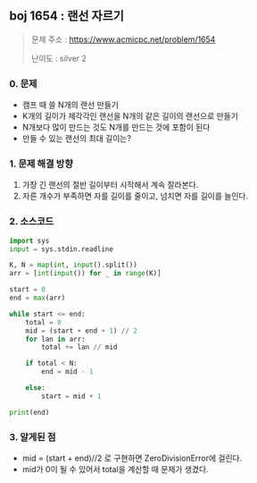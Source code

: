 ## boj 1654 : 랜선 자르기
> 문제 주소 : https://www.acmicpc.net/problem/1654
>
> 난이도 : silver 2

### 0. 문제
- 캠프 때 쓸 N개의 랜선 만들기
- K개의 길이가 제각각인 랜선을 N개의 같은 길이의 랜선으로 만들기
- N개보다 많이 만드는 것도 N개를 만드는 것에 포함이 된다
- 만들 수 있는 랜선의 최대 길이는?

### 1. 문제 해결 방향
1. 가장 긴 랜선의 절반 길이부터 시작해서 계속 잘라본다.
2. 자른 개수가 부족하면 자를 길이를 줄이고, 넘치면 자를 길이를 늘인다.

### 2. 소스코드
```python
import sys
input = sys.stdin.readline

K, N = map(int, input().split())
arr = [int(input()) for _ in range(K)]

start = 0
end = max(arr)

while start <= end:
    total = 0
    mid = (start + end + 1) // 2
    for lan in arr:
        total += lan // mid

    if total < N:
        end = mid - 1

    else:
        start = mid + 1

print(end)
```

### 3. 알게된 점
- mid = (start + end)//2 로 구현하면 ZeroDivisionError에 걸린다.
- mid가 0이 될 수 있어서 total을 계산할 때 문제가 생겼다.